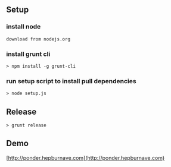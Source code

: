 
## Setup

### install node
    
    download from nodejs.org
     
### install grunt cli
    
    > npm install -g grunt-cli

### run setup script to install pull dependencies        

    > node setup.js
       
           
## Release

    > grunt release
     
## Demo     
[http://ponder.hepburnave.com](http://ponder.hepburnave.com)
